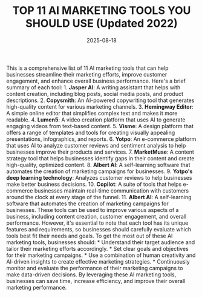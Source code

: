 ﻿---
title: TOP 11 AI MARKETING TOOLS YOU SHOULD USE (Updated 2022)
date: '2025-08-18'
category: Markets
image: "/images/generated/briefs/2025-08-18/top-11-ai-marketing-tools-you-should-use-updated-2022.svg"

summary: ''
slug: top 11 ai marketing tools you should use updated 2022
source_urls:
- https://techncruncher.blogspot.com/2022/07/top-10-ai-marketing-tools-you-should-use.html
seo:
  title: TOP 11 AI MARKETING TOOLS YOU SHOULD USE (Updated 2022) | Hash n Hedge
  description: ''
  keywords:
  - news
  - markets
  - brief
---

This is a comprehensive list of 11 AI marketing tools that can help businesses streamline their marketing efforts, improve customer engagement, and enhance overall business performance. Here's a brief summary of each tool:  1. **Jasper AI**: A writing assistant that helps with content creation, including blog posts, social media posts, and product descriptions. 2. **Copysmith**: An AI-powered copywriting tool that generates high-quality content for various marketing channels. 3. **Hemingway Editor**: A simple online editor that simplifies complex text and makes it more readable. 4. **Lumen5**: A video creation platform that uses AI to generate engaging videos from text-based content. 5. **Visme**: A design platform that offers a range of templates and tools for creating visually appealing presentations, infographics, and reports. 6. **Yotpo**: An e-commerce platform that uses AI to analyze customer reviews and sentiment analysis to help businesses improve their products and services. 7. **MarketMuse**: A content strategy tool that helps businesses identify gaps in their content and create high-quality, optimized content. 8. **Albert AI**: A self-learning software that automates the creation of marketing campaigns for businesses. 9. **Yotpo's deep learning technology**: Analyzes customer reviews to help businesses make better business decisions. 10. **Copilot**: A suite of tools that helps e-commerce businesses maintain real-time communication with customers around the clock at every stage of the funnel. 11. **Albert AI**: A self-learning software that automates the creation of marketing campaigns for businesses.  These tools can be used to improve various aspects of a business, including content creation, customer engagement, and overall performance. However, it's essential to note that each tool has its unique features and requirements, so businesses should carefully evaluate which tools best fit their needs and goals.  To get the most out of these AI marketing tools, businesses should:  * Understand their target audience and tailor their marketing efforts accordingly. * Set clear goals and objectives for their marketing campaigns. * Use a combination of human creativity and AI-driven insights to create effective marketing strategies. * Continuously monitor and evaluate the performance of their marketing campaigns to make data-driven decisions.  By leveraging these AI marketing tools, businesses can save time, increase efficiency, and improve their overall marketing performance. 
